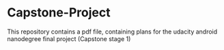 # Capstone-Project
This repository contains a pdf file, containing plans for the udacity android nanodegree final project (Capstone stage 1)
